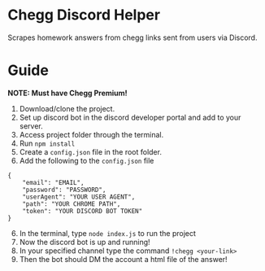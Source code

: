 # Chegg Discord Helper
Scrapes homework answers from chegg links sent from users via Discord.
# Guide
**NOTE: Must have Chegg Premium!**
1. Download/clone the project.
2. Set up discord bot in the discord developer portal and add to your server.
3. Access project folder through the terminal.
4. Run `npm install`
5. Create a `config.json` file in the root folder.
6. Add the following to the `config.json` file
``` 
{
    "email": "EMAIL",
    "password": "PASSWORD",
    "userAgent": "YOUR USER AGENT",
    "path": "YOUR CHROME PATH",
    "token": "YOUR DISCORD BOT TOKEN"
}
```
6. In the terminal, type `node index.js` to run the project
7. Now the discord bot is up and running!
8. In your specified channel type the command `!chegg <your-link>`
9. Then the bot should DM the account a html file of the answer!
